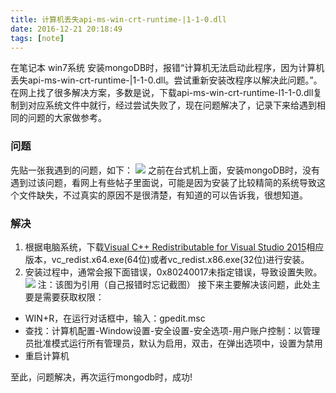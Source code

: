 ```yaml
---
title: 计算机丢失api-ms-win-crt-runtime-|1-1-0.dll
date: 2016-12-21 20:18:49
tags: [note]
---
```


在笔记本 win7系统 安装mongoDB时，报错“计算机无法启动此程序，因为计算机丢失api-ms-win-crt-runtime-|1-1-0.dll。尝试重新安装改程序以解决此问题。”。在网上找了很多解决方案，多数是说，下载api-ms-win-crt-runtime-l1-1-0.dll复制到对应系统文件中就行，经过尝试失败了，现在问题解决了，记录下来给遇到相同的问题的大家做参考。
<!-- more -->
### 问题 ###
先贴一张我遇到的问题，如下：
![](http://i.imgur.com/NEX9FZA.png)
之前在台式机上面，安装mongoDB时，没有遇到过该问题，看网上有些帖子里面说，可能是因为安装了比较精简的系统导致这个文件缺失，不过真实的原因不是很清楚，有知道的可以告诉我，很想知道。
### 解决 ###
1. 根据电脑系统，下载[Visual C++ Redistributable for Visual Studio 2015](https://www.microsoft.com/zh-cn/download/details.aspx?id=48145)相应版本，vc_redist.x64.exe(64位)或者vc_redist.x86.exe(32位)进行安装。
2. 安装过程中，通常会报下面错误，0x80240017未指定错误，导致设置失败。
![](http://i.imgur.com/XGlgAHA.png)
注：该图为引用（自己报错时忘记截图）
接下来主要解决该问题，此处主要是需要获取权限：
- WIN+R，在运行对话框中，输入：gpedit.msc
- 查找：计算机配置-Window设置-安全设置-安全选项-用户账户控制：以管理员批准模式运行所有管理员，默认为启用，双击，在弹出选项中，设置为禁用
- 重启计算机

至此，问题解决，再次运行mongodb时，成功!

